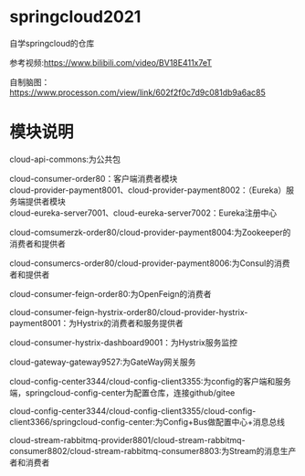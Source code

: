 # springcloud2021
自学springcloud的仓库

参考视频:https://www.bilibili.com/video/BV18E411x7eT

自制脑图：https://www.processon.com/view/link/602f2f0c7d9c081db9a6ac85

# 模块说明
cloud-api-commons:为公共包

cloud-consumer-order80：客户端消费者模块  
cloud-provider-payment8001、cloud-provider-payment8002：（Eureka）服务端提供者模块  
cloud-eureka-server7001、cloud-eureka-server7002：Eureka注册中心

cloud-comsumerzk-order80/cloud-provider-payment8004:为Zookeeper的消费者和提供者

cloud-consumercs-order80/cloud-provider-payment8006:为Consul的消费者和提供者

cloud-consumer-feign-order80:为OpenFeign的消费者

cloud-consumer-feign-hystrix-order80/cloud-provider-hystrix-payment8001：为Hystrix的消费者和服务提供者

cloud-consumer-hystrix-dashboard9001：为Hystrix服务监控

cloud-gateway-gateway9527:为GateWay网关服务

cloud-config-center3344/cloud-config-client3355:为config的客户端和服务端，springcloud-config-center为配置仓库，连接github/gitee

cloud-config-center3344/cloud-config-client3355/cloud-config-client3366/springcloud-config-center:为Config+Bus做配置中心+消息总线

cloud-stream-rabbitmq-provider8801/cloud-stream-rabbitmq-consumer8802/cloud-stream-rabbitmq-consumer8803:为Stream的消息生产者和消费者

